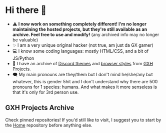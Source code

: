 # Hi there 👋

- :warning: **I now work on something completely different! I'm no longer maintaining the hosted projects, but they're still available as an archive. Feel free to use and modify!** (any archived info may no longer be valuable)
- :sparkles: I am a very unique original hacker (not true, am just da GX gamer)
- :computer: I know some coding languages: mostly HTML/CSS, and a bit of JS/Python
- :art: I have an archive of [Discord themes](https://github.com/gx-hacker/discord-themes) and [browser styles](https://github.com/gx-hacker/browser-styles) from [GXH Projects](https://github.com/gh-hacker/home).
- :left_speech_bubble: My main pronouns are they/them but I don't mind he/she/any but whatever, this is gender 5hit and I don't understand why there are 500 pronouns for 1 species: humans. And what makes it more senseless is that it's only for 3rd person use.

## GXH Projects Archive

Check pinned repositories! If you'd still like to visit, I suggest you to start by the [Home](https://github.com/gx-hacker/home) repository before anything else.
